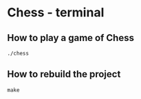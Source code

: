 # Chess - terminal
## How to play a game of Chess
    ./chess
## How to rebuild the project
    make
